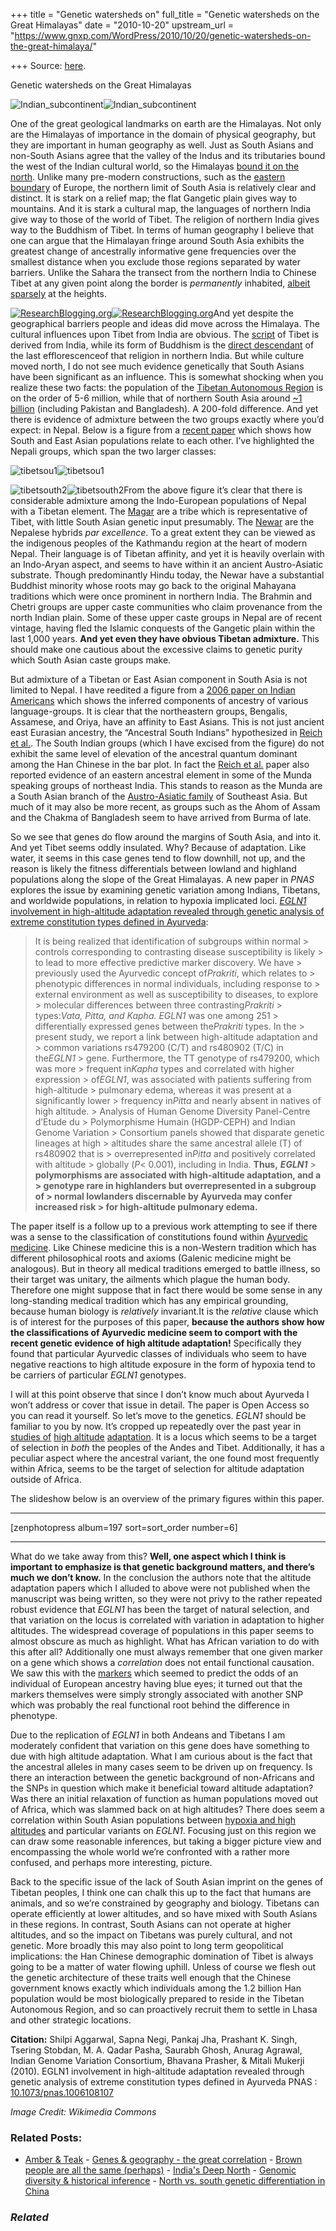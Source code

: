+++
title = "Genetic watersheds on"
full_title = "Genetic watersheds on the Great Himalayas"
date = "2010-10-20"
upstream_url = "https://www.gnxp.com/WordPress/2010/10/20/genetic-watersheds-on-the-great-himalaya/"

+++
Source: [here](https://www.gnxp.com/WordPress/2010/10/20/genetic-watersheds-on-the-great-himalaya/).

Genetic watersheds on the Great Himalayas

![Indian_subcontinent](https://i0.wp.com/blogs.discovermagazine.com/gnxp/files/2010/10/Indian_subcontinent.png?resize=600%2C222)![Indian_subcontinent](https://i0.wp.com/blogs.discovermagazine.com/gnxp/files/2010/10/Indian_subcontinent.png?resize=600%2C222)

One of the great geological landmarks on earth are the Himalayas. Not only are the Himalayas of importance in the domain of physical geography, but they are important in human geography as well. Just as South Asians and non-South Asians agree that the valley of the Indus and its tributaries bound the west of the Indian cultural world, so the Himalayas [bound it on the north](https://en.wikipedia.org/wiki/Aryavarta). Unlike many pre-modern constructions, such as the [eastern boundary](https://en.wikipedia.org/wiki/Europe#Definition) of Europe, the northern limit of South Asia is relatively clear and distinct. It is stark on a relief map; the flat Gangetic plain gives way to mountains. And it is stark a cultural map, the languages of northern India give way to those of the world of Tibet. The religion of northern India gives way to the Buddhism of Tibet. In terms of human geography I believe that one can argue that the Himalayan fringe around South Asia exhibits the greatest change of ancestrally informative gene frequencies over the smallest distance when you exclude those regions separated by water barriers. Unlike the Sahara the transect from the northern India to Chinese Tibet at any given point along the border is *permanently* inhabited, [albeit sparsely](https://en.wikipedia.org/wiki/Ladakh) at the heights.

[![ResearchBlogging.org](https://i0.wp.com/www.researchblogging.org/public/citation_icons/rb2_large_gray.png?w=640)![ResearchBlogging.org](https://i0.wp.com/www.researchblogging.org/public/citation_icons/rb2_large_gray.png?w=640)](http://www.researchblogging.org)And yet despite the geographical barriers people and ideas did move across the Himalaya. The cultural influences upon Tibet from India are obvious. The [script](https://en.wikipedia.org/wiki/Tibetan_script#History) of Tibet is derived from India, while its form of Buddhism is the [direct descendant](https://en.wikipedia.org/wiki/Tibetan_Buddhism#Early_history) of the last efflorescenceof that religion in northern India. But while culture moved north, I do not see much evidence genetically that South Asians have been significant as an influence. This is somewhat shocking when you realize these two facts: the population of the [Tibetan Autonomous Region](https://en.wikipedia.org/wiki/Tibet_Autonomous_Region#Demographics) is on the order of 5-6 million, while that of northern South Asia around [\~1 billion](https://en.wikipedia.org/wiki/Indo-Gangetic_Plain) (including Pakistan and Bangladesh). A 200-fold difference. And yet there is evidence of admixture between the two groups exactly where you’d expect: in Nepal. Below is a figure from a [recent paper](http://www.ncbi.nlm.nih.gov/pubmed/20643205) which shows how South and East Asian populations relate to each other. I’ve highlighted the Nepali groups, which span the two larger classes:

  
![tibetsou1](https://i0.wp.com/blogs.discovermagazine.com/gnxp/files/2010/10/tibetsou1.png?resize=600%2C417)![tibetsou1](https://i0.wp.com/blogs.discovermagazine.com/gnxp/files/2010/10/tibetsou1.png?resize=600%2C417)

![tibetsouth2](https://i0.wp.com/blogs.discovermagazine.com/gnxp/files/2010/10/tibetsouth2.png?resize=125%2C285)![tibetsouth2](https://i0.wp.com/blogs.discovermagazine.com/gnxp/files/2010/10/tibetsouth2.png?resize=125%2C285)From the above figure it’s clear that there is considerable admixture among the Indo-European populations of Nepal with a Tibetan element. The [Magar](https://en.wikipedia.org/wiki/Magar_language) are a tribe which is representative of Tibet, with little South Asian genetic input presumably. The [Newar](https://en.wikipedia.org/wiki/Newar) are the Nepalese hybrids *par excellence*. To a great extent they can be viewed as the indigenous peoples of the Kathmandu region at the heart of modern Nepal. Their language is of Tibetan affinity, and yet it is heavily overlain with an Indo-Aryan aspect, and seems to have within it an ancient Austro-Asiatic substrate. Though predominantly Hindu today, the Newar have a substantial Buddhist minority whose roots may go back to the original Mahayana traditions which were once prominent in northern India. The Brahmin and Chetri groups are upper caste communities who claim provenance from the north Indian plain. Some of these upper caste groups in Nepal are of recent vintage, having fled the Islamic conquests of the Gangetic plain within the last 1,000 years. **And yet even they have obvious Tibetan admixture.** This should make one cautious about the excessive claims to genetic purity which South Asian caste groups make.

But admixture of a Tibetan or East Asian component in South Asia is not limited to Nepal. I have reedited a figure from a [2006 paper on Indian Americans](http://www.plosgenetics.org/article/info:doi/10.1371/journal.pgen.0020215) which shows the inferred components of ancestry of various language-groups. It is clear that the northeastern groups, Bengalis, Assamese, and Oriya, have an affinity to East Asians. This is not just ancient east Eurasian ancestry, the “Ancestral South Indians” hypothesized in [Reich et al.](http://www.nature.com/nature/journal/v461/n7263/abs/nature08365.html). The South Indian groups (which I have excised from the figure) do not exhibit the same level of elevation of the ancestral quantum dominant among the Han Chinese in the bar plot. In fact the [Reich et al.](http://www.nature.com/nature/journal/v461/n7263/abs/nature08365.html) paper also reported evidence of an eastern ancestral element in some of the Munda speaking groups of northeast India. This stands to reason as the Munda are a South Asian branch of the [Austro-Asiatic family](https://en.wikipedia.org/wiki/Austro-Asiatic_languages) of Southeast Asia. But much of it may also be more recent, as groups such as the Ahom of Assam and the Chakma of Bangladesh seem to have arrived from Burma of late.

So we see that genes do flow around the margins of South Asia, and into it. And yet Tibet seems oddly insulated. Why? Because of adaptation. Like water, it seems in this case genes tend to flow downhill, not up, and the reason is likely the fitness differentials between lowland and highland populations along the slope of the Great Himalayas. A new paper in *PNAS* explores the issue by examining genetic variation among Indians, Tibetans, and worldwide populations, in relation to hypoxia implicated loci. [*EGLN1* involvement in high-altitude adaptation revealed through genetic analysis of extreme constitution types defined in Ayurveda](http://www.pnas.org/content/early/2010/10/14/1006108107.abstract):

> It is being realized that identification of subgroups within normal > controls corresponding to contrasting disease susceptibility is likely > to lead to more effective predictive marker discovery. We have > previously used the Ayurvedic concept of*Prakriti*, which relates to > phenotypic differences in normal individuals, including response to > external environment as well as susceptibility to diseases, to explore > molecular differences between three contrasting*Prakriti* > types:*Vata, Pitta, and Kapha. EGLN1* was one among 251 > differentially expressed genes between the*Prakriti* types. In the > present study, we report a link between high-altitude adaptation and > common variations rs479200 (C/T) and rs480902 (T/C) in the*EGLN1* > gene. Furthermore, the TT genotype of rs479200, which was more > frequent in*Kapha* types and correlated with higher expression > of*EGLN1*, was associated with patients suffering from high-altitude > pulmonary edema, whereas it was present at a significantly lower > frequency in*Pitta* and nearly absent in natives of high altitude. > Analysis of Human Genome Diversity Panel-Centre d’Etude du > Polymorphisme Humain (HGDP-CEPH) and Indian Genome Variation > Consortium panels showed that disparate genetic lineages at high > altitudes share the same ancestral allele (T) of rs480902 that is > overrepresented in*Pitta* and positively correlated with altitude > globally (*P*\< 0.001), including in India. **Thus,** ***EGLN1*** > **polymorphisms are associated with high-altitude adaptation, and a > genotype rare in highlanders but overrepresented in a subgroup of > normal lowlanders discernable by Ayurveda may confer increased risk > for high-altitude pulmonary edema.**

The paper itself is a follow up to a previous work attempting to see if there was a sense to the classification of constitutions found within [Ayurvedic medicine](https://en.wikipedia.org/wiki/Ayurveda). Like Chinese medicine this is a non-Western tradition which has different philosophical roots and axioms (Galenic medicine might be analogous). But in theory all medical traditions emerged to battle illness, so their target was unitary, the ailments which plague the human body. Therefore one might suppose that in fact there would be some sense in any long-standing medical tradition which has any empirical grounding, because human biology is *relatively* invariant.It is the *relative* clause which is of interest for the purposes of this paper, **because the authors show how the classifications of Ayurvedic medicine seem to comport with the recent genetic evidence of high altitude adaptation!** Specifically they found that particular Ayurvedic classes of individuals who seem to have negative reactions to high altitude exposure in the form of hypoxia tend to be carriers of particular *EGLN1* genotypes.

I will at this point observe that since I don’t know much about Ayurveda I won’t address or cover that issue in detail. The paper is Open Access so you can read it yourself. So let’s move to the genetics. *EGLN1* should be familiar to you by now. It’s cropped up repeatedly over the past year in [studies of](http://blogs.discovermagazine.com/gnxp/2010/09/the-silver-age-of-altitude-adaptation/) [high altitude](http://blogs.discovermagazine.com/gnxp/2010/07/why-tibetans-breath-so-easy-up-high/) [adaptation](http://blogs.discovermagazine.com/gnxp/2010/05/breathing-like-buddha-altitude-tibet/). It is a locus which seems to be a target of selection in *both* the peoples of the Andes and Tibet. Additionally, it has a peculiar aspect where the ancestral variant, the one found most frequently within Africa, seems to be the target of selection for altitude adaptation outside of Africa.

The slideshow below is an overview of the primary figures within this paper.

------------------------------------------------------------------------

\[zenphotopress album=197 sort=sort_order number=6\]

------------------------------------------------------------------------

What do we take away from this? **Well, one aspect which I think is important to emphasize is that genetic background matters, and there’s much we don’t know.** In the conclusion the authors note that the altitude adaptation papers which I alluded to above were not published when the manuscript was being written, so they were not privy to the rather repeated robust evidence that *EGLN1* has been the target of natural selection, and that variation on the locus is correlated with variation in adaptation to higher altitudes. The widespread coverage of populations in this paper seems to almost obscure as much as highlight. What has African variation to do with this after all? Additionally one must always remember that one given marker on a gene which shows a *correlation* does not entail functional causation. We saw this with the [markers](https://en.wikipedia.org/wiki/OCA2) which seemed to predict the odds of an individual of European ancestry having blue eyes; it turned out that the markers themselves were simply strongly associated with another SNP which was probably the real functional root behind the difference in phenotype.

Due to the replication of *EGLN1* in both Andeans and Tibetans I am moderately confident that variation on this gene does have something to due with high altitude adaptation. What I am curious about is the fact that the ancestral alleles in many cases seem to be driven up on frequency. Is there an interaction between the genetic background of non-Africans and the SNPs in question which make it beneficial toward altitude adaptation? Was there an initial relaxation of function as human populations moved out of Africa, which was slammed back on at high altitudes? There does seem a correlation within South Asian populations between [hypoxia and high altitudes](https://en.wikipedia.org/wiki/Hypoxia_(medical)) and particular variants on *EGLN1*. Focusing just on this region we can draw some reasonable inferences, but taking a bigger picture view and encompassing the whole world we’re confronted with a rather more confused, and perhaps more interesting, picture.

Back to the specific issue of the lack of South Asian imprint on the genes of Tibetan peoples, I think one can chalk this up to the fact that humans are animals, and so we’re constrained by geography and biology. Tibetans can operate efficiently at lower altitudes, and so have mixed with South Asians in these regions. In contrast, South Asians can not operate at higher altitudes, and so the impact on Tibetans was purely cultural, and not genetic. More broadly this may also point to long term geopolitical implications: the Han Chinese demographic domination of Tibet is always going to be a matter of water flowing uphill. Unless of course we flesh out the genetic architecture of these traits well enough that the Chinese government knows exactly which individuals among the 1.2 billion Han population would be most biologically prepared to reside in the Tibetan Autonomous Region, and so can proactively recruit them to settle in Lhasa and other strategic locations.

**Citation:** Shilpi Aggarwal, Sapna Negi, Pankaj Jha, Prashant K. Singh, Tsering Stobdan, M. A. Qadar Pasha, Saurabh Ghosh, Anurag Agrawal, Indian Genome Variation Consortium, Bhavana Prasher, & Mitali Mukerji (2010). EGLN1 involvement in high-altitude adaptation revealed through genetic analysis of extreme constitution types defined in Ayurveda PNAS : [10.1073/pnas.1006108107](https://dx.doi.org/10.1073/pnas.1006108107)

*Image Credit: Wikimedia Commons*

### Related Posts:

- [Amber & Teak](https://www.gnxp.com/WordPress/2007/04/04/amber-teak/) - [Genes & geography - the great
  correlation](https://www.gnxp.com/WordPress/2012/08/25/genes-geography-the-great-correlation/) - [Brown people are all the same
  (perhaps)](https://www.gnxp.com/WordPress/2006/12/22/brown-people-are-all-the-same-perhaps/) - [India's Deep
  North](https://www.gnxp.com/WordPress/2010/08/20/indias-deep-north/) - [Genomic diversity & historical
  inference](https://www.gnxp.com/WordPress/2009/02/16/genomic-diversity-historical-inference/) - [North vs. south genetic differentiation in
  China](https://www.gnxp.com/WordPress/2008/01/24/north-vs-south-genetic-differentiation-in-china/)

### *Related*

[](https://www.addtoany.com/add_to/facebook?linkurl=https%3A%2F%2Fwww.gnxp.com%2FWordPress%2F2010%2F10%2F20%2Fgenetic-watersheds-on-the-great-himalaya%2F&linkname=Genetic%20watersheds%20on%20the%20Great%20Himalayas "Facebook")[](https://www.addtoany.com/add_to/twitter?linkurl=https%3A%2F%2Fwww.gnxp.com%2FWordPress%2F2010%2F10%2F20%2Fgenetic-watersheds-on-the-great-himalaya%2F&linkname=Genetic%20watersheds%20on%20the%20Great%20Himalayas "Twitter")[](https://www.addtoany.com/add_to/email?linkurl=https%3A%2F%2Fwww.gnxp.com%2FWordPress%2F2010%2F10%2F20%2Fgenetic-watersheds-on-the-great-himalaya%2F&linkname=Genetic%20watersheds%20on%20the%20Great%20Himalayas "Email")[](https://www.addtoany.com/share)
